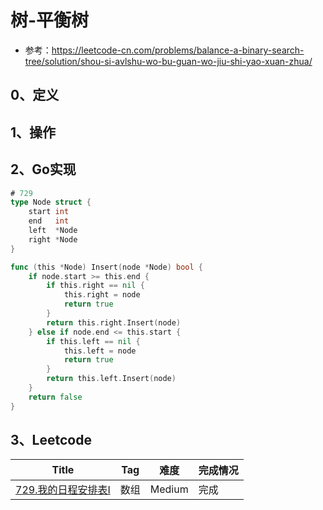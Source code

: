 

# 树-平衡树

- 参考：https://leetcode-cn.com/problems/balance-a-binary-search-tree/solution/shou-si-avlshu-wo-bu-guan-wo-jiu-shi-yao-xuan-zhua/

## 0、定义

## 1、操作

## 2、Go实现

```go
# 729
type Node struct {
	start int
	end   int
	left  *Node
	right *Node
}

func (this *Node) Insert(node *Node) bool {
	if node.start >= this.end {
		if this.right == nil {
			this.right = node
			return true
		}
		return this.right.Insert(node)
	} else if node.end <= this.start {
		if this.left == nil {
			this.left = node
			return true
		}
		return this.left.Insert(node)
	}
	return false
}
```

## 3、Leetcode

| Title                                                        | Tag  | 难度   | 完成情况 |
| ------------------------------------------------------------ | ---- | ------ | -------- |
| [729.我的日程安排表I](https://leetcode-cn.com/problems/my-calendar-i/) | 数组 | Medium | 完成     |

